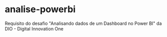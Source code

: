 # analise-powerbi
Requisito do desafio "Analisando dados de um Dashboard no Power BI" da DIO - Digital Innovation One
